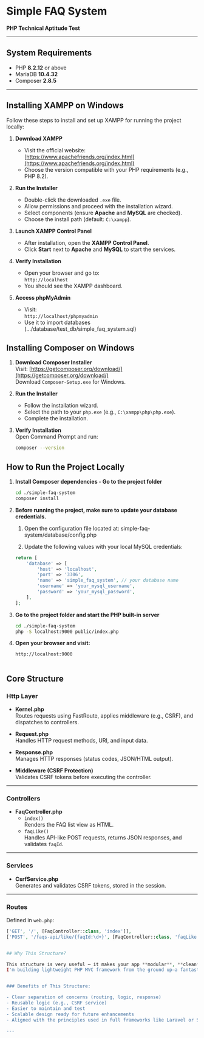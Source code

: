 # Simple FAQ System

**PHP Technical Aptitude Test**

---

## System Requirements


- PHP **8.2.12** or above
- MariaDB **10.4.32**
- Composer **2.8.5**  
---

## Installing XAMPP on Windows
Follow these steps to install and set up XAMPP for running the project locally:

1. **Download XAMPP**
   - Visit the official website:  
     [https://www.apachefriends.org/index.html](https://www.apachefriends.org/index.html)
   - Choose the version compatible with your PHP requirements (e.g., PHP 8.2).

2. **Run the Installer**
   - Double-click the downloaded `.exe` file.
   - Allow permissions and proceed with the installation wizard.
   - Select components (ensure **Apache** and **MySQL** are checked).
   - Choose the install path (default: `C:\xampp`).

3. **Launch XAMPP Control Panel**
   - After installation, open the **XAMPP Control Panel**.
   - Click **Start** next to **Apache** and **MySQL** to start the services.

4. **Verify Installation**
   - Open your browser and go to:  
     `http://localhost`
   - You should see the XAMPP dashboard.

5. **Access phpMyAdmin**
   - Visit:  
     `http://localhost/phpmyadmin`
   - Use it to import databases (.../database/test_db/simple_faq_system.sql)


## Installing Composer on Windows

1. **Download Composer Installer**  
   Visit: [https://getcomposer.org/download/](https://getcomposer.org/download/)  
   Download `Composer-Setup.exe` for Windows.

2. **Run the Installer**  
   - Follow the installation wizard.  
   - Select the path to your `php.exe` (e.g., `C:\xampp\php\php.exe`).  
   - Complete the installation.

3. **Verify Installation**  
   Open Command Prompt and run:  
   ```bash
   composer --version


## How to Run the Project Locally

1. **Install Composer dependencies - Go to the project folder**
   ```bash
   cd ./simple-faq-system
   composer install

2. **Before running the project, make sure to update your database credentials.**
    1. Open the configuration file located at:
    simple-faq-system/database/config.php

    2. Update the following values with your local MySQL credentials:
    ```php
    return [
        'database' => [
            'host' => 'localhost',
            'port' => '3306',
            'name' => 'simple_faq_system', // your database name
            'username' => 'your_mysql_username',
            'password' => 'your_mysql_password',
        ],
    ];


3. **Go to the project folder and start the PHP built-in server**
    ```bash
    cd ./simple-faq-system
    php -S localhost:9000 public/index.php
    
4. **Open your browser and visit:**
    ```bash
    http://localhost:9000



## Core Structure

### Http Layer

- **Kernel.php**  
  Routes requests using FastRoute, applies middleware (e.g., CSRF), and dispatches to controllers.

- **Request.php**  
  Handles HTTP request methods, URI, and input data.

- **Response.php**  
  Manages HTTP responses (status codes, JSON/HTML output).

- **Middleware (CSRF Protection)**  
  Validates CSRF tokens before executing the controller.

---

### Controllers

- **FaqController.php**
  - `index()`  
    Renders the FAQ list view as HTML.
  - `faqLike()`  
    Handles API-like POST requests, returns JSON responses, and validates `faqId`.

---

### Services

- **CsrfService.php**  
  Generates and validates CSRF tokens, stored in the session.

---

### Routes

Defined in `web.php`:

```php
['GET', '/', [FaqController::class, 'index']],
['POST', '/faqs-api/like/{faqId:\d+}', [FaqController::class, 'faqLike']]


## Why This Structure?

This structure is very useful — it makes your app **modular**, **clean**, and **easy to grow**.  
I'm building lightweight PHP MVC framework from the ground up—a fantastic way to deeply understand core architecture principles. This isn't just an FAQ app; it's a modular app.


### Benefits of This Structure:

- Clear separation of concerns (routing, logic, response)
- Reusable logic (e.g., CSRF service)
- Easier to maintain and test
- Scalable design ready for future enhancements
- Aligned with the principles used in full frameworks like Laravel or Symfony

---